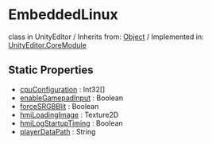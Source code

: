 # EmbeddedLinux
class in UnityEditor
 / Inherits from: <a href="https://docs.unity3d.com/6000.2/Documentation/ScriptReference/Object.html">Object</a> / Implemented in: <a href="https://docs.unity3d.com/6000.2/Documentation/ScriptReference/UnityEditor.CoreModule.html">UnityEditor.CoreModule</a>

## Static Properties
- <a href="https://docs.unity3d.com/6000.2/Documentation/ScriptReference/EmbeddedLinux-cpuConfiguration.html">cpuConfiguration</a> : Int32[]
- <a href="https://docs.unity3d.com/6000.2/Documentation/ScriptReference/EmbeddedLinux-enableGamepadInput.html">enableGamepadInput</a> : Boolean
- <a href="https://docs.unity3d.com/6000.2/Documentation/ScriptReference/EmbeddedLinux-forceSRGBBlit.html">forceSRGBBlit</a> : Boolean
- <a href="https://docs.unity3d.com/6000.2/Documentation/ScriptReference/EmbeddedLinux-hmiLoadingImage.html">hmiLoadingImage</a> : Texture2D
- <a href="https://docs.unity3d.com/6000.2/Documentation/ScriptReference/EmbeddedLinux-hmiLogStartupTiming.html">hmiLogStartupTiming</a> : Boolean
- <a href="https://docs.unity3d.com/6000.2/Documentation/ScriptReference/EmbeddedLinux-playerDataPath.html">playerDataPath</a> : String
